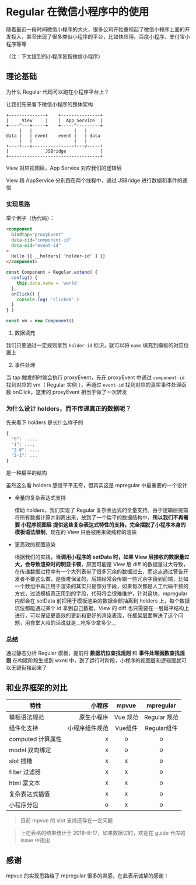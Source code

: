 # Regular 在微信小程序中的使用

随着最近一段时间微信小程序的大火，很多公司开始重视起了微信小程序上面的开发投入，甚至出现了很多类似小程序的平台，比如快应用、百度小程序、支付宝小程序等等

（注：下文提到的小程序皆指微信小程序）

## 理论基础

为什么 Regular 代码可以跑在小程序平台上？

让我们先来看下微信小程序的整体架构

```
+--------------+    +---------------+
|     View     |    |  App Service  |
+----^---+-----+    +-----^---------+
     |   |                |   |
data |   | event    event |   | data
     |   |                |   |
+----+---v----------------+---v-----+
|              JSBridge             |
+-----------------------------------+
```

View 对应视图层，App Service 对应我们的逻辑层

View 和 AppService 分别跑在两个线程中，通过 JSBridge 进行数据和事件的通信

### 实现思路

举个例子（伪代码）：

```html
<component
  bindtap="proxyEvent"
  data-cid="component-id"
  data-eid="event-id"
>
  Hello {{ __holders[ 'holder-id' ] }}
</component>
```

```js
const Component = Regular.extend( {
  config() {
    this.data.name = 'world'
  },
  onClick() {
    console.log( 'clicked' )
  }
} )

const vm = new Component()
```

1. 数据填充

  我们只要通过一定规则拿到 `holder-id` 标识，就可以将 `name` 填充到模板的对应位置上

2. 事件处理

  当 tap 触发的时候会执行 proxyEvent，先在 proxyEvent 中通过 `component-id` 找到对应的 vm（ Regular 实例 ），再通过 `event-id` 找到对应的真实事件处理函数 onClick，这里的 proxyEvent 相当于做了一次转发

### 为什么设计 holders，而不传递真正的数据呢？

先来看下 holders 是长什么样子的

```js
{
  "0":  ...,
  "1": ...,
  "2-0": ...,
  "2-1": ...
}
```

是一种扁平的结构

虽然这么看 holders 感觉平平无奇，但其实这是 mpregular 中最重要的一个设计

- 全量的复杂表达式支持

  借助 holders，我们实现了 Regular 复杂表达式的全量支持。由于逻辑层提前将所有数据计算并剥离出来，放到了一个扁平的数据结构中，__所以我们不再需要 小程序视图层 提供这些复杂表达式特性的支持，完全摆脱了小程序本身的模板语法限制__，现在的 View 只会被用来做纯粹的渲染

- 更高效的视图渲染

  根据我们的实践，__当调用小程序的 setData 时，如果 View 层接收的数据量过大，会导致渲染时的明显卡顿__，原因可能是 View 层 diff 的数据量过大导致，在传递数据过程中有一个大列表带了很多冗余的数据过去，而这点通过警告开发者不要这么做，是很难保证的，后端经常会传输一些冗余字段到前端，比如一个数组中真正用于渲染的其实只是部分字段，如果每次都是人工代码干预的方式，过滤模板真正用到的字段，代码将会很难维护，针对这块，mpregular 内部会在 setData 前把用于模板渲染的数据全部抽离到 holders 上，每个数据坑位都能通过某个 id 拿到自己数据，View 的 diff 也只需要在一层扁平结构上进行，可以保证更高效的更新和更好的渲染表现，在框架层面解决了这个问题，用食堂大叔的话说就是__吃多少拿多少__

### 总结

通过静态分析 Regular 模板，提前将 __数据坑位查找规则__ 和 __事件处理函数查找规则__ 在构建阶段生成到 wxml 中，到了运行时阶段，小程序的视图层和逻辑层就可以无缝衔接起来了

## 和业界框架的对比

| 特性        | 小程序    |  mpvue  |   mpregular  |
| --------   | -----:   | :----: | :----: |
| 模板语法规范        | 原生小程序     |    Vue 规范   |  Regular 规范  |
| 组件化支持        | 小程序组件规范     |    Vue组件   | Regular组件   |
| computed 计算属性  |    x   |   o    |   o |
| model 双向绑定        |   x   |  o     |  o  |
| slot 插槽        |    x   |    x   |  o  |
| filter 过滤器        |   x    |   x    |  o  |
| html 富文本        |     x  |     x  |  o  |
| 复杂表达式插值        |   x    |    x   |  o  |
| 小程序分包        |   o    |    x   |  o  |

> 目前 mpvue 的 slot 支持还存在一定问题

> 上述表格的结果统计于 2018-8-17，如果数据过时，欢迎在 guide 仓库的 issue 中指出

## 感谢

mpvue 的实现思路给了 mpregular 很多的灵感，在此表示诚挚的感谢！
